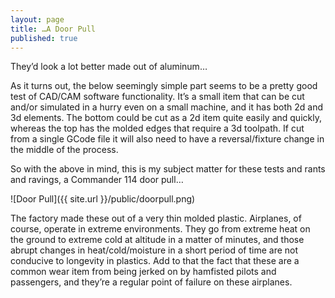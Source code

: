 ```yaml
---
layout: page
title: …A Door Pull
published: true
---
```


<p class="message">
They’d look a lot better made out of aluminum…
</p>

As it turns out, the below seemingly simple part seems to be a pretty good test of CAD/CAM software functionality.  It’s a small item that can be cut and/or simulated in a hurry even on a small machine, and  it has both 2d and 3d elements.  The bottom could be cut as a 2d item quite easily and quickly, whereas the top has the molded edges that require a 3d toolpath.  If cut from a single GCode file it will also need to have a reversal/fixture change in the middle of the process.

So with the above in mind, this is my subject matter for these tests and rants and ravings, a Commander 114 door pull…

![Door Pull]({{ site.url }}/public/doorpull.png)

The factory made these out of a very thin molded plastic.  Airplanes, of course, operate in extreme environments.  They go from extreme heat on the ground to extreme cold at altitude in a matter of minutes, and those abrupt changes in heat/cold/moisture in a short period of time are not conducive to longevity in plastics.  Add to that the fact that these are a common wear item from being jerked on by hamfisted pilots and passengers, and they’re a regular point of failure on these airplanes.
